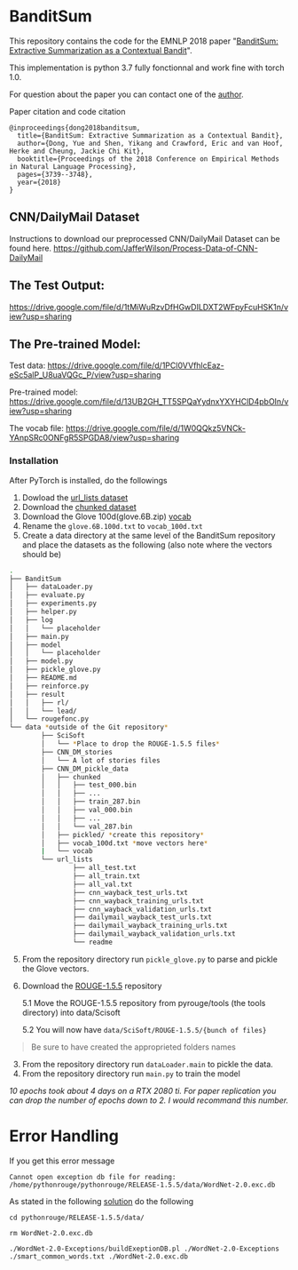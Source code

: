 # BanditSum
This repository contains the code for the EMNLP 2018 paper "[BanditSum: Extractive Summarization as a Contextual Bandit](https://arxiv.org/abs/1809.09672)". 

This implementation is python 3.7 fully fonctionnal and work fine with torch 1.0.

For question about the paper you can contact one of the [author](yue.dong2@mail.mcgill.ca).

Paper citation and code citation
```
@inproceedings{dong2018banditsum,
  title={BanditSum: Extractive Summarization as a Contextual Bandit},
  author={Dong, Yue and Shen, Yikang and Crawford, Eric and van Hoof, Herke and Cheung, Jackie Chi Kit},
  booktitle={Proceedings of the 2018 Conference on Empirical Methods in Natural Language Processing},
  pages={3739--3748},
  year={2018}
}
```

## CNN/DailyMail Dataset
Instructions to download our preprocessed CNN/DailyMail Dataset can be found here.
https://github.com/JafferWilson/Process-Data-of-CNN-DailyMail

## The Test Output:
https://drive.google.com/file/d/1tMiWuRzvDfHGwDILDXT2WFpyFcuHSK1n/view?usp=sharing

## The Pre-trained Model:

Test data: https://drive.google.com/file/d/1PCl0VVfhlcEaz-eSc5alP_U8uaVQGc_P/view?usp=sharing

Pre-trained model: https://drive.google.com/file/d/13UB2GH_TT5SPQaYydnxYXYHClD4pbOIn/view?usp=sharing

The vocab file: https://drive.google.com/file/d/1W0QQkz5VNCk-YAnpSRc0ONFgR5SPGDA8/view?usp=sharing

### Installation
After PyTorch is installed, do the followings 

1. Dowload the [url_lists dataset](https://github.com/abisee/cnn-dailymail)
2. Download the [chunked dataset](https://github.com/JafferWilson/Process-Data-of-CNN-DailyMail)
3. Download the Glove 100d(glove.6B.zip) [vocab](https://nlp.stanford.edu/projects/glove/)
4. Rename the `glove.6B.100d.txt` to `vocab_100d.txt`
4. Create a data directory at the same level of the BanditSum repository and place the datasets as the following (also note where the vectors should be)
```bash
.
├── BanditSum
│   ├── dataLoader.py
│   ├── evaluate.py
│   ├── experiments.py
│   ├── helper.py
│   ├── log
│   │   └── placeholder
│   ├── main.py
│   ├── model
│   │   └── placeholder
│   ├── model.py
│   ├── pickle_glove.py
│   ├── README.md
│   ├── reinforce.py
│   ├── result 
│   │   ├── rl/
│   │   └── lead/
│   └── rougefonc.py
└── data *outside of the Git repository*
        ├── SciSoft 
        │   └── *Place to drop the ROUGE-1.5.5 files*
        ├── CNN_DM_stories
        │   └── A lot of stories files
        ├── CNN_DM_pickle_data
        │   ├── chunked
        │   │   ├── test_000.bin
        │   │   ├── ...
        │   │   ├── train_287.bin
        │   │   ├── val_000.bin
        │   │   ├── ...
        │   │   └── val_287.bin
        │   ├── pickled/ *create this repository*
        │   ├── vocab_100d.txt *move vectors here*
        |   └── vocab
        └── url_lists
                ├── all_test.txt
                ├── all_train.txt
                ├── all_val.txt
                ├── cnn_wayback_test_urls.txt
                ├── cnn_wayback_training_urls.txt
                ├── cnn_wayback_validation_urls.txt
                ├── dailymail_wayback_test_urls.txt
                ├── dailymail_wayback_training_urls.txt
                ├── dailymail_wayback_validation_urls.txt
                └── readme
```
5. From the repository directory run `pickle_glove.py` to parse and pickle the Glove vectors.
5. Download the [ROUGE-1.5.5](https://github.com/andersjo/pyrouge) repository
   
   5.1 Move the ROUGE-1.5.5 repository from pyrouge/tools (the tools directory) into data/Scisoft
   
   5.2 You will now have `data/SciSoft/ROUGE-1.5.5/{bunch of files}`

> Be sure to have created the approprieted folders names

3. From the repository directory run `dataLoader.main` to pickle the data.
4. From the repository directory run `main.py` to train the model

*10 epochs took about 4 days on a RTX 2080 ti. For paper replication you can drop the number of epochs down to 2. I would recommand this number.*

# Error Handling
If you get this error message
```
Cannot open exception db file for reading: /home/pythonrouge/pythonrouge/RELEASE-1.5.5/data/WordNet-2.0.exc.db
```

As stated in the following [solution](https://libraries.io/github/tagucci/pythonrouge) do the following

```
cd pythonrouge/RELEASE-1.5.5/data/
```
```
rm WordNet-2.0.exc.db
```
```
./WordNet-2.0-Exceptions/buildExeptionDB.pl ./WordNet-2.0-Exceptions ./smart_common_words.txt ./WordNet-2.0.exc.db
```
